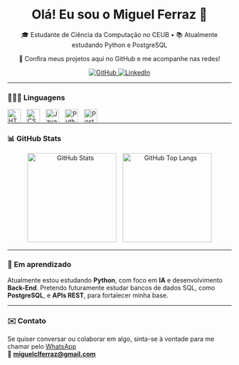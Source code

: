 <h1 align="center">Olá! Eu sou o Miguel Ferraz 👋</h1>
<p align="center">🎓 Estudante de Ciência da Computação no CEUB • 📚 Atualmente estudando Python e PostgreSQL</p>
<p align="center">🔗 Confira meus projetos aqui no GitHub e me acompanhe nas redes! </p>
<p align="center"> 
  <a href="https://github.com/miguellferraz">
    <img alt="GitHub" src="https://img.shields.io/badge/GitHub-%23121011.svg?logo=github&logoColor=white"/>
  </a> 
  <a href="https://www.linkedin.com/in/miguelclferraz/">
    <img alt="LinkedIn" src="https://custom-icon-badges.demolab.com/badge/LinkedIn-0A66C2?logo=linkedin-white&logoColor=fff"/>
  </a> 
</p>





---

### 👨🏽‍💻 Linguagens
<img align="left" alt="HTML" title="HTML" width="30px" style="padding-right: 10px;" src="https://cdn.jsdelivr.net/gh/devicons/devicon@latest/icons/html5/html5-original.svg"/>
<img align="left" alt="CSS" title="CSS" width="30px" style="padding-right: 10px;" src="https://cdn.jsdelivr.net/gh/devicons/devicon@latest/icons/css3/css3-original.svg"/>
<img align="left" alt="JavaScript" title="JavaScript" width="30px" style="padding-right: 10px;" src="https://cdn.jsdelivr.net/gh/devicons/devicon@latest/icons/javascript/javascript-original.svg" />
<img align="left" alt="Python" title="Python"width="30px" style="padding-right: 10px;" src="https://cdn.jsdelivr.net/gh/devicons/devicon@latest/icons/python/python-original.svg"/>
<img align="left" alt="PostgreSQL" title="PostgreSQL" width="30px" style="padding-right: 10px;" src="https://cdn.jsdelivr.net/gh/devicons/devicon@latest/icons/postgresql/postgresql-original.svg"/>

<br>

---

### 📊 GitHub Stats
<p align="center">
  <img alt="GitHub Stats" height="200" style="padding-right: 10px;" 
       src="https://github-readme-stats.vercel.app/api?username=miguellferraz&show_icons=true&theme=dark&count_private=true&hide_rank=true"/>
  <img alt="GitHub Top Langs" height="200" 
       src="https://github-readme-stats.vercel.app/api/top-langs/?username=miguellferraz&theme=dark&layout=compact&custom_title=Skills&langs_count=9"/>
</p>

---

### 🧠 Em aprendizado
Atualmente estou estudando **Python**, com foco em **IA** e desenvolvimento **Back-End**. Pretendo futuramente estudar bancos de dados SQL, como **PostgreSQL**, e **APIs REST**, para fortalecer minha base.

---

### ✉️ Contato
Se quiser conversar ou colaborar em algo, sinta-se à vontade para me chamar pelo [WhatsApp](https://wa.me/5561998056072?text=Olá%20Miguel%2C%20gostaria%20de%20conversar!) 
<br>
📧 **miguelclferraz@gmail.com**


